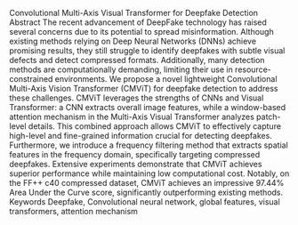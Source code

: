 Convolutional Multi-Axis Visual Transformer for Deepfake Detection
Abstract The recent advancement of DeepFake technology has raised several concerns due to its potential to spread
misinformation. Although existing methods relying on Deep Neural Networks (DNNs) achieve promising results, they still
struggle to identify deepfakes with subtle visual defects and detect compressed formats. Additionally, many detection methods are computationally demanding, limiting their use in resource-constrained environments. We propose a novel lightweight
Convolutional Multi-Axis Vision Transformer (CMViT) for deepfake detection to address these challenges. CMViT leverages
the strengths of CNNs and Visual Transformer: a CNN extracts overall image features, while a window-based attention
mechanism in the Multi-Axis Visual Transformer analyzes patch-level details. This combined approach allows CMViT to
effectively capture high-level and fine-grained information crucial for detecting deepfakes. Furthermore, we introduce a
frequency filtering method that extracts spatial features in the frequency domain, specifically targeting compressed deepfakes. Extensive experiments demonstrate that CMViT achieves superior performance while maintaining low computational
cost. Notably, on the FF++ c40 compressed dataset, CMViT achieves an impressive 97.44% Area Under the Curve score,
significantly outperforming existing methods.
Keywords Deepfake, Convolutional neural network, global features, visual transformers, attention mechanism
